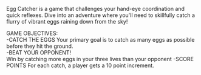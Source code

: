 Egg Catcher is a game that challenges your hand-eye coordination and quick reflexes. Dive into an adventure where you'll need to skillfully catch a flurry of vibrant eggs raining down from the sky!

GAME OBJECTIVES:
<br>
-CATCH THE EGGS
Your primary goal is to catch as many eggs as possible before they hit the ground.
<br>
-BEAT YOUR OPPONENT!
<br>
Win by catching more eggs in your three lives than your opponent
-SCORE POINTS
For each catch, a player gets a 10 point increment.
